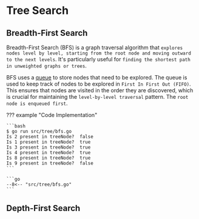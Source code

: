 # Tree Search

## Breadth-First Search

Breadth-First Search (BFS) is a graph traversal algorithm that `explores nodes level by level, starting from the root node and moving outward to the next levels`. It's particularly useful for `finding the shortest path in unweighted graphs or trees`.

BFS uses a [queue](../essential/queue.md#queue) to store nodes that need to be explored. The queue is used to keep track of nodes to be explored in `First In First Out (FIFO)`. This ensures that nodes are visited in the order they are discovered, which is crucial for maintaining the `level-by-level traversal` pattern. The `root node is enqueued first`.

??? example "Code Implementation"

    ```bash
    $ go run src/tree/bfs.go
    Is 2 present in treeNode?  false
    Is 1 present in treeNode?  true
    Is 3 present in treeNode?  true
    Is 4 present in treeNode?  true
    Is 8 present in treeNode?  true
    Is 9 present in treeNode?  false
    ```

    ```go
    --8<-- "src/tree/bfs.go"
    ```

## Depth-First Search

